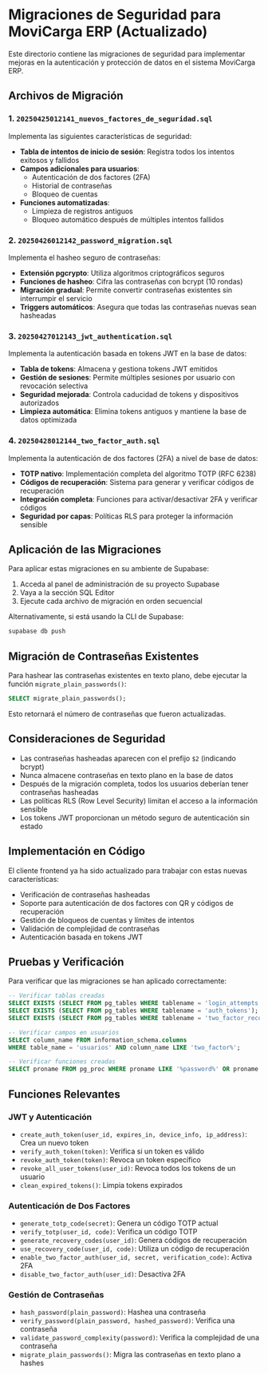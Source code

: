# Migraciones de Seguridad para MoviCarga ERP (Actualizado)

Este directorio contiene las migraciones de seguridad para implementar mejoras en la autenticación y protección de datos en el sistema MoviCarga ERP.

## Archivos de Migración

### 1. `20250425012141_nuevos_factores_de_seguridad.sql`

Implementa las siguientes características de seguridad:

- **Tabla de intentos de inicio de sesión**: Registra todos los intentos exitosos y fallidos
- **Campos adicionales para usuarios**:
  - Autenticación de dos factores (2FA)
  - Historial de contraseñas
  - Bloqueo de cuentas
- **Funciones automatizadas**:
  - Limpieza de registros antiguos
  - Bloqueo automático después de múltiples intentos fallidos

### 2. `20250426012142_password_migration.sql`

Implementa el hasheo seguro de contraseñas:

- **Extensión pgcrypto**: Utiliza algoritmos criptográficos seguros
- **Funciones de hasheo**: Cifra las contraseñas con bcrypt (10 rondas)
- **Migración gradual**: Permite convertir contraseñas existentes sin interrumpir el servicio
- **Triggers automáticos**: Asegura que todas las contraseñas nuevas sean hasheadas

### 3. `20250427012143_jwt_authentication.sql`

Implementa la autenticación basada en tokens JWT en la base de datos:

- **Tabla de tokens**: Almacena y gestiona tokens JWT emitidos
- **Gestión de sesiones**: Permite múltiples sesiones por usuario con revocación selectiva
- **Seguridad mejorada**: Controla caducidad de tokens y dispositivos autorizados
- **Limpieza automática**: Elimina tokens antiguos y mantiene la base de datos optimizada

### 4. `20250428012144_two_factor_auth.sql`

Implementa la autenticación de dos factores (2FA) a nivel de base de datos:

- **TOTP nativo**: Implementación completa del algoritmo TOTP (RFC 6238)
- **Códigos de recuperación**: Sistema para generar y verificar códigos de recuperación
- **Integración completa**: Funciones para activar/desactivar 2FA y verificar códigos
- **Seguridad por capas**: Políticas RLS para proteger la información sensible

## Aplicación de las Migraciones

Para aplicar estas migraciones en su ambiente de Supabase:

1. Acceda al panel de administración de su proyecto Supabase
2. Vaya a la sección SQL Editor
3. Ejecute cada archivo de migración en orden secuencial

Alternativamente, si está usando la CLI de Supabase:

```bash
supabase db push
```

## Migración de Contraseñas Existentes

Para hashear las contraseñas existentes en texto plano, debe ejecutar la función `migrate_plain_passwords()`:

```sql
SELECT migrate_plain_passwords();
```

Esto retornará el número de contraseñas que fueron actualizadas.

## Consideraciones de Seguridad

- Las contraseñas hasheadas aparecen con el prefijo `$2` (indicando bcrypt)
- Nunca almacene contraseñas en texto plano en la base de datos
- Después de la migración completa, todos los usuarios deberían tener contraseñas hasheadas
- Las políticas RLS (Row Level Security) limitan el acceso a la información sensible
- Los tokens JWT proporcionan un método seguro de autenticación sin estado

## Implementación en Código

El cliente frontend ya ha sido actualizado para trabajar con estas nuevas características:

- Verificación de contraseñas hasheadas
- Soporte para autenticación de dos factores con QR y códigos de recuperación
- Gestión de bloqueos de cuentas y límites de intentos
- Validación de complejidad de contraseñas
- Autenticación basada en tokens JWT

## Pruebas y Verificación

Para verificar que las migraciones se han aplicado correctamente:

```sql
-- Verificar tablas creadas
SELECT EXISTS (SELECT FROM pg_tables WHERE tablename = 'login_attempts');
SELECT EXISTS (SELECT FROM pg_tables WHERE tablename = 'auth_tokens');
SELECT EXISTS (SELECT FROM pg_tables WHERE tablename = 'two_factor_recovery_codes');

-- Verificar campos en usuarios
SELECT column_name FROM information_schema.columns
WHERE table_name = 'usuarios' AND column_name LIKE 'two_factor%';

-- Verificar funciones creadas
SELECT proname FROM pg_proc WHERE proname LIKE '%password%' OR proname LIKE '%token%' OR proname LIKE '%totp%';
```

## Funciones Relevantes

### JWT y Autenticación

- `create_auth_token(user_id, expires_in, device_info, ip_address)`: Crea un nuevo token
- `verify_auth_token(token)`: Verifica si un token es válido
- `revoke_auth_token(token)`: Revoca un token específico
- `revoke_all_user_tokens(user_id)`: Revoca todos los tokens de un usuario
- `clean_expired_tokens()`: Limpia tokens expirados

### Autenticación de Dos Factores

- `generate_totp_code(secret)`: Genera un código TOTP actual
- `verify_totp(user_id, code)`: Verifica un código TOTP
- `generate_recovery_codes(user_id)`: Genera códigos de recuperación
- `use_recovery_code(user_id, code)`: Utiliza un código de recuperación
- `enable_two_factor_auth(user_id, secret, verification_code)`: Activa 2FA
- `disable_two_factor_auth(user_id)`: Desactiva 2FA

### Gestión de Contraseñas

- `hash_password(plain_password)`: Hashea una contraseña
- `verify_password(plain_password, hashed_password)`: Verifica una contraseña
- `validate_password_complexity(password)`: Verifica la complejidad de una contraseña
- `migrate_plain_passwords()`: Migra las contraseñas en texto plano a hashes
